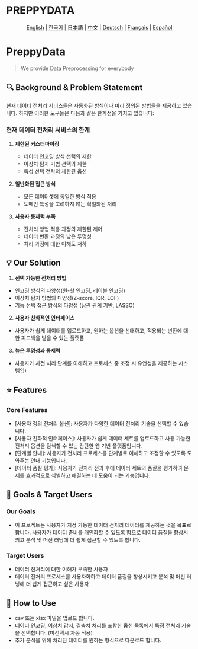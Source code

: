 # PREPPYDATA
<p align="center">
  <a href="README.md">English</a> |
  <a href="README.ko.md">한국어</a> |
  <a href="README.ja.md">日本語</a> |
  <a href="README.zh.md">中文</a> |
  <a href="README.de.md">Deutsch</a> |
  <a href="README.fr.md">Français</a> |
  <a href="README.ep.md">Español</a>
</p>

# PreppyData
> We provide Data Preprocessing for everybody

## 🔍 Background & Problem Statement

현재 데이터 전처리 서비스들은 자동화된 방식이나 미리 정의된 방법들을 제공하고 있습니다. 하지만 이러한 도구들은 다음과 같은 한계점을 가지고 있습니다:

### 현재 데이터 전처리 서비스의 한계

1. **제한된 커스터마이징** 
   - 데이터 인코딩 방식 선택의 제한
   - 이상치 탐지 기법 선택의 제한
   - 특성 선택 전략의 제한된 옵션

2. **일반화된 접근 방식**
   - 모든 데이터셋에 동일한 방식 적용
   - 도메인 특성을 고려하지 않는 획일화된 처리

3. **사용자 통제력 부족**
   - 전처리 방법 적용 과정의 제한된 제어
   - 데이터 변환 과정의 낮은 투명성
   - 처리 과정에 대한 이해도 저하

## 💡 Our Solution

1. **선택 가능한 전처리 방법**
 - 인코딩 방식의 다양성(원-핫 인코딩, 레이블 인코딩) 
 - 이상치 탐지 방법의 다양성(Z-score, IQR, LOF)
 - 기능 선택 접근 방식의 다양성 (상관 관계 기반, LASSO)

2. **사용자 친화적인 인터페이스**
 - 사용자가 쉽게 데이터를 업로드하고, 원하는 옵션을 선태하고, 적용되는 변환에 대한 피드백을 받을 수 있는 플랫폼

3. **높은 투명성과 통제력**
 - 사용자가 사전 처리 단계를 이해하고 프로세스 중 조정 시 유연성을 제공하는 시스템입ㄴ

## ⭐ Features
### Core Features
 - [사용자 정의 전처리 옵션]: 사용자가 다양한 데이터 전처리 기술을 선택할 수 있습니다.
 - [사용자 친화적 인터페이스]: 사용자가 쉽게 데이터 세트를 업로드하고 사용 가능한 전처리 옵션을 탐색할 수 있는 간단한 웹 기반 플랫폼입니다.
 - [단계별 안내]: 사용자가 전처리 프로세스를 단계별로 이해하고 조정할 수 있도록 도와주는 안내 기능입니다.
 - [데이터 품질 평가]: 사용자가 전처리 전과 후에 데이터 세트의 품질을 평가하여 문제를 효과적으로 식별하고 해결하는 데 도움이 되는 기능입니다.

## 🎯 Goals & Target Users
### Our Goals
 - 이 프로젝트는 사용자가 지정 가능한 데이터 전처리 데이터를 제공하는 것을 목표로 합니다. 사용자가 데이터 준비를 개인화할 수 있도록 함으로 데이터 품질을 향상시키고 분석 및 머신 러닝에 더 쉽게 접근할 수 있도록 합니다.

### Target Users
 - 데이터 전처리에 대한 이해가 부족한 사용자
 - 데이터 전처리 프로세스를 사용자화하고 데이터 품질을 향상시키고 분석 및 머신 러닝에 더 쉽게 접근하고 싶은 사용자

## 📖 How to Use
 - csv 또는 xlsx 파일을 업로드 합니다.
 - 데이터 인코딩, 이상치 감지, 결측치 처리를 포함한 옵션 목록에서 특정 전처리 기술을 선택합니다. (미선택시 자동 적용)
 - 추가 분석을 위해 처리된 데이터를 원하는 형식으로 다운로드 합니다.


